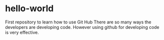 # hello-world
First repository to learn how to use Git Hub
There are so many ways the developers are developing code. However using github for developing code is very effective.
